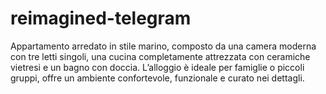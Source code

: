 # reimagined-telegram
Appartamento arredato in stile marino, composto da una camera moderna con tre letti singoli, una cucina completamente attrezzata con ceramiche vietresi e un bagno con doccia. L’alloggio è ideale per famiglie o piccoli gruppi, offre un ambiente confortevole, funzionale e curato nei dettagli.
